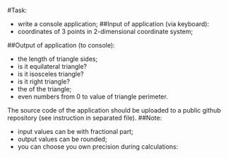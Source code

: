 #Task: 
- write a console application;
##Input of application (via keyboard):
- coordinates of 3 points in 2-dimensional coordinate system;
 
##Output of application (to console):
- the length of triangle sides;
- is it equilateral triangle?
- is it isosceles triangle?
- is it right triangle?
- the   of the triangle;
- even numbers from 0 to value of triangle perimeter.
 
The source code of the application should be uploaded to a public github repository (see instruction in separated file).
##Note:
- input values can be with fractional part;
- output values can be rounded;
- you can choose you own precision during calculations:

